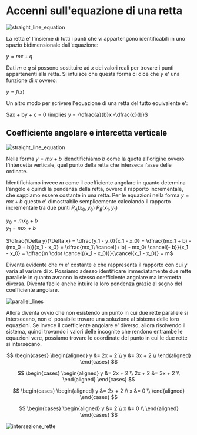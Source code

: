 # Accenni sull'equazione di una retta  

![straight_line_equation](https://user-images.githubusercontent.com/7195133/219866558-5bcd9881-d4b7-47f2-91eb-df7d29d4f414.jpg)  

La retta e' l'insieme di tutti i punti che vi appartengono identificabili in uno spazio bidimensionale dall'equazione:  

$y = mx + q$  

Dati $m$ e $q$ si possono sostituire ad $x$ dei valori reali per trovare i punti appartenenti alla retta. Si intuisce che questa forma ci dice che $y$ e' una funzione di $x$ ovvero:  

$y = f(x)$  

Un altro modo per scrivere l'equazione di una retta del tutto equivalente e':    

$ax + by + c = 0 \implies y = -\dfrac{a}{b}x -\dfrac{c}{b}$  


## Coefficiente angolare e intercetta verticale  

![straight_line_equation](https://user-images.githubusercontent.com/7195133/219866439-c8cedbd3-c1b5-4ab1-a1b0-59d6e7e4de22.jpg)  

Nella forma $y = mx + b$ idendtifichiamo $b$ come la quota all'origine ovvero l'intercetta verticale, quel punto della retta che interseca l'asse delle ordinate.  

Identifichiamo invece $m$ come il coefficiente angolare in quanto determina l'angolo e quindi la pendenza della retta, ovvero il rapporto incrementale, che sappiamo essere costante in una retta. Per le equazioni nella forma $y = mx + b$ questo e' dimostrabile semplicemente calcolando il rapporto incrementale tra due punti $P_A(x_0, y_0)\ P_B(x_1, y_1)$  

$y_0 = mx_0 + b$  
$y_1 = mx_1 + b$  

$\dfrac{\Delta y}{\Delta x} = \dfrac{y_1 - y_0}{x_1 - x_0} = \dfrac{(mx_1 + b) - (mx_0 + b)}{x_1 - x_0} = \dfrac{mx_1\ \cancel{+ b} - mx_0\ \cancel{- b}}{x_1 - x_0} = \dfrac{m \cdot \cancel{(x_1 - x_0)}}{\cancel{x_1 - x_0}} = m$  

Diventa evidente che $m$ e' costante e che rappresenta il rapporto con cui $y$ varia al variare di $x$. Possiamo adesso identificare immediatamente due rette parallele in quanto avranno lo stesso coefficiente angolare ma intercetta diversa. Diventa facile anche intuire la loro pendenza grazie al segno del coefficiente angolare.  

![parallel_lines](https://user-images.githubusercontent.com/7195133/219866868-9d603a61-bd5a-4c0c-8fd3-c8f6ddf242b1.jpg)  

Allora diventa ovvio che non esistendo un punto in cui due rette parallele si intersecano, non e' possibile trovare una soluzione al sistema delle loro equazioni. Se invece il coefficiente angolare e' diverso, allora risolvendo il sistema, quindi trovando i valori delle incognite che rendono entrambe le equazioni vere, possiamo trovare le coordinate del punto in cui le due rette si intersecano.  

$$
\begin{cases}
  \begin{aligned}
    y &= 2x + 2 \\
    y &= 3x + 2 \\
  \end{aligned}
\end{cases}
$$  

$$
\begin{cases}
  \begin{aligned}
    y &= 2x + 2 \\
    2x + 2 &= 3x + 2 \\
  \end{aligned}
\end{cases}
$$  

$$
\begin{cases}
  \begin{aligned}
    y &= 2x + 2 \\
    x &= 0 \\
  \end{aligned}
\end{cases}
$$  

$$
\begin{cases}
  \begin{aligned}
    y &= 2 \\
    x &= 0 \\
  \end{aligned}
\end{cases}
$$  

![intersezione_rette](https://user-images.githubusercontent.com/7195133/219903132-e6b3fd86-0d8f-438a-bfd4-9f8b6471d4e5.jpg)